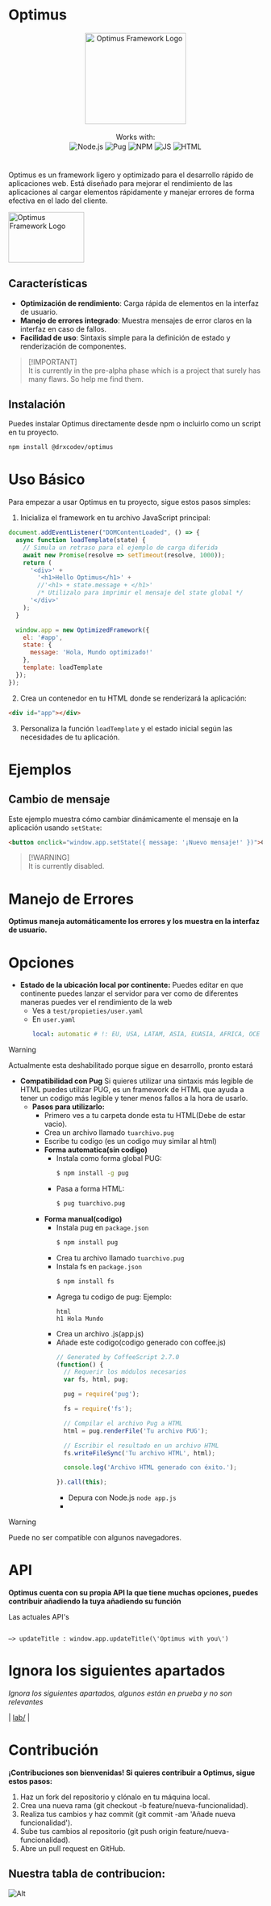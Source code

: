 # Optimus

<div align="center" style="border-radius:25px;">
  <img align="center" src="https://github.com/DrxcoDev/Optimus/raw/main/doc/logo.png" alt="Optimus Framework Logo" width="200" height="180">
</div>

<div align="center">
  </br>
  Works with:
</div>

<div align="center">
   <img align="center" src="https://img.shields.io/badge/node.js-6DA55F?style=for-the-badge&logo=node.js&logoColor=white" alt="Node.js">
   <img align="center" src="https://img.shields.io/badge/Pug-FFF?style=for-the-badge&logo=pug&logoColor=A86454" alt="Pug">
   <img align="center" src="https://img.shields.io/badge/NPM-%23CB3837.svg?style=for-the-badge&logo=npm&logoColor=white" alt="NPM">
   <img align="center" src="https://img.shields.io/badge/javascript-%23323330.svg?style=for-the-badge&logo=javascript&logoColor=%23F7DF1E" alt="JS">
   <img align="center" src="https://img.shields.io/badge/html5-%23E34F26.svg?style=for-the-badge&logo=html5&logoColor=white" alt="HTML">
</div>

#

Optimus es un framework ligero y optimizado para el desarrollo rápido de aplicaciones web. Está diseñado para mejorar el rendimiento de las aplicaciones al cargar elementos rápidamente y manejar errores de forma efectiva en el lado del cliente.


<img src="https://github.com/hampusborgos/country-flags/blob/main/png250px/es.png?width=200&height=200" alt="Optimus Framework Logo" width="150" height="100">

## Características

- **Optimización de rendimiento**: Carga rápida de elementos en la interfaz de usuario.
- **Manejo de errores integrado**: Muestra mensajes de error claros en la interfaz en caso de fallos.
- **Facilidad de uso**: Sintaxis simple para la definición de estado y renderización de componentes.

> [!IMPORTANT]\
> It is currently in the pre-alpha phase which is a project that surely has many flaws. So help me find them.

## Instalación

Puedes instalar Optimus directamente desde npm o incluirlo como un script en tu proyecto.

```bash
npm install @drxcodev/optimus
```

# Uso Básico
Para empezar a usar Optimus en tu proyecto, sigue estos pasos simples:

1. Inicializa el framework en tu archivo JavaScript principal:
```js
document.addEventListener("DOMContentLoaded", () => {
  async function loadTemplate(state) {
    // Simula un retraso para el ejemplo de carga diferida
    await new Promise(resolve => setTimeout(resolve, 1000));
    return (
      '<div>' +
        '<h1>Hello Optimus</h1>' +
        //'<h1> + state.message + </h1>'
        /* Utilizalo para imprimir el mensaje del state global */
      '</div>'
    );
  }

  window.app = new OptimizedFramework({
    el: '#app',
    state: {
      message: 'Hola, Mundo optimizado!'
    },
    template: loadTemplate
  });
});

```

2. Crea un contenedor en tu HTML donde se renderizará la aplicación:
```html
<div id="app"></div>
```

3. Personaliza la función `loadTemplate` y el estado inicial según las necesidades de tu aplicación.

# Ejemplos

## Cambio de mensaje
Este ejemplo muestra cómo cambiar dinámicamente el mensaje en la aplicación usando `setState`:
```html
<button onclick="window.app.setState({ message: '¡Nuevo mensaje!' })">Cambiar mensaje</button>
```
> [!WARNING]\
> It is currently disabled.

# Manejo de Errores
**Optimus maneja automáticamente los errores y los muestra en la interfaz de usuario.**

# Opciones

- **Estado de la ubicación local por continente:**
  Puedes editar en que continente puedes lanzar el servidor para ver como de diferentes maneras puedes ver el rendimiento de la web
  - Ves a `test/propieties/user.yaml`
  - En `user.yaml`
    ```yaml
    local: automatic # !: EU, USA, LATAM, ASIA, EUASIA, AFRICA, OCE
    ```

> [!WARNING]
> Actualmente esta deshabilitado porque sigue en desarrollo, pronto estará

- **Compatibilidad con Pug**
  Si quieres utilizar una sintaxis más legible de HTML puedes utilizar PUG, es un framework de HTML que ayuda a tener un codigo más legible y tener menos fallos a la hora de usarlo.
  - **Pasos para utilizarlo:**
    - Primero ves a tu carpeta donde esta tu HTML(Debe de estar vacio).
    - Crea un archivo llamado `tuarchivo.pug`
    - Escribe tu codigo (es un codigo muy similar al html)
    - **Forma automatica(sin codigo)**
      - Instala como forma global PUG:
        ```bash
        $ npm install -g pug
        ```
      - Pasa a forma HTML:
        ```bash
        $ pug tuarchivo.pug
    - **Forma manual(codigo)**
      - Instala pug en `package.json`
        ```bash
        $ npm install pug
        ```
      - Crea tu archivo llamado `tuarchivo.pug`
      - Instala fs en `package.json`
        ```bash
        $ npm install fs
        ```
      - Agrega tu codigo de pug:
        Ejemplo:
        ```pug
        html
        h1 Hola Mundo
        ```
      - Crea un archivo .js(app.js)
      - Añade este codigo(codigo generado con coffee.js)
        ```js
        // Generated by CoffeeScript 2.7.0
        (function() {
          // Requerir los módulos necesarios
          var fs, html, pug;

          pug = require('pug');

          fs = require('fs');

          // Compilar el archivo Pug a HTML
          html = pug.renderFile('Tu archivo PUG');

          // Escribir el resultado en un archivo HTML
          fs.writeFileSync('Tu archivo HTML', html);

          console.log('Archivo HTML generado con éxito.');

        }).call(this);
        ```
        - Depura con Node.js `node app.js`
        - 
> [!WARNING]
> Puede no ser compatible con algunos navegadores.


# API

**Optimus cuenta con su propia API la que tiene muchas opciones, puedes contribuir añadiendo la tuya añadiendo su función**

Las actuales API's
```

–> updateTitle : window.app.updateTitle(\'Optimus with you\')

```

# Ignora los siguientes apartados

_Ignora los siguientes apartados, algunos están en prueba y no son relevantes_

| [lab/](https://github.com/DrxcoDev/Optimus/tree/main/lab) |

# Contribución
**¡Contribuciones son bienvenidas! Si quieres contribuir a Optimus, sigue estos pasos:**

1. Haz un fork del repositorio y clónalo en tu máquina local.
2. Crea una nueva rama (git checkout -b feature/nueva-funcionalidad).
3. Realiza tus cambios y haz commit (git commit -am 'Añade nueva funcionalidad').
4. Sube tus cambios al repositorio (git push origin feature/nueva-funcionalidad).
5. Abre un pull request en GitHub.

## Nuestra tabla de contribucion:
![Alt](https://repobeats.axiom.co/api/embed/0a2b986977a12c59db1e422646f9599605bcd3c8.svg "Repobeats analytics image")
